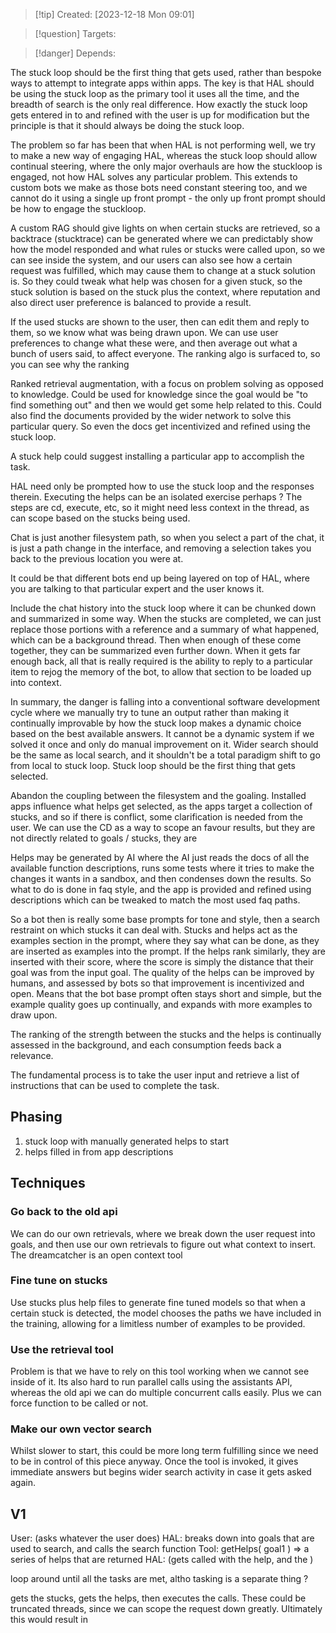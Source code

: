 
>[!tip] Created: [2023-12-18 Mon 09:01]

>[!question] Targets: 

>[!danger] Depends: 

The stuck loop should be the first thing that gets used, rather than bespoke ways to attempt to integrate apps within apps.  The key is that HAL should be using the stuck loop as the primary tool it uses all the time, and the breadth of search is the only real difference.  How exactly the stuck loop gets entered in to and refined with the user is up for modification but the principle is that it should always be doing the stuck loop.

The problem so far has been that when HAL is not performing well, we try to make a new way of engaging HAL, whereas the stuck loop should allow continual steering, where the only major overhauls are how the stuckloop is engaged, not how HAL solves any particular problem.  This extends to custom bots we make as those bots need constant steering too, and we cannot do it using a single up front prompt - the only up front prompt should be how to engage the stuckloop.

A custom RAG should give lights on when certain stucks are retrieved, so a backtrace (stucktrace) can be generated where we can predictably show how the model responded and what rules or stucks were called upon, so we can see inside the system, and our users can also see how a certain request was fulfilled, which may cause them to change at a stuck solution is.  So they could tweak what help was chosen for a given stuck, so the stuck solution is based on the stuck plus the context, where reputation and also direct user preference is balanced to provide a result.

If the used stucks are shown to the user, then can edit them and reply to them, so we know what was being drawn upon.  We can use user preferences to change what these were, and then average out what a bunch of users said, to affect everyone.  The ranking algo is surfaced to, so you can see why the ranking

Ranked retrieval augmentation, with a focus on problem solving as opposed to knowledge.  Could be used for knowledge since the goal would be "to find something out" and then we would get some help related to this.  Could also find the documents provided by the wider network to solve this particular query.  So even the docs get incentivized and refined using the stuck loop.

A stuck help could suggest installing a particular app to accomplish the task.

HAL need only be prompted how to use the stuck loop and the responses therein.  Executing the helps can be an isolated exercise perhaps ?  The steps are cd, execute, etc, so it might need less context in the thread, as can scope based on the stucks being used.

Chat is just another filesystem path, so when you select a part of the chat, it is just a path change in the interface, and removing a selection takes you back to the previous location you were at.

It could be that different bots end up being layered on top of HAL, where you are talking to that particular expert and the user knows it.

Include the chat history into the stuck loop where it can be chunked down and summarized in some way.  When the stucks are completed, we can just replace those portions with a reference and a summary of what happened, which can be a background thread.  Then when enough of these come together, they can be summarized even further down.  When it gets far enough back, all that is really required is the ability to reply to a particular item to rejog the memory of the bot, to allow that section to be loaded up into context.

In summary, the danger is falling into a conventional software development cycle where we manually try to tune an output rather than making it continually improvable by how the stuck loop makes a dynamic choice based on the best available answers.  It cannot be a dynamic system if we solved it once and only do manual improvement on it.  Wider search should be the same as local search, and it shouldn't be a total paradigm shift to go from local to stuck loop.  Stuck loop should be the first thing that gets selected.

Abandon the coupling between the filesystem and the goaling.  Installed apps influence what helps get selected, as the apps target a collection of stucks, and so if there is conflict, some clarification is needed from the user.  We can use the CD as a way to scope an favour results, but they are not directly related to goals / stucks, they are 

Helps may be generated by AI where the AI just reads the docs of all the available function descriptions, runs some tests where it tries to make the changes it wants in a sandbox, and then condenses down the results.  So what to do is done in faq style, and the app is provided and refined using descriptions which can be tweaked to match the most used faq paths.

So a bot then is really some base prompts for tone and style, then a search restraint on which stucks it can deal with.  Stucks and helps act as the examples section in the prompt, where they say what can be done, as they are inserted as examples into the prompt.  If the helps rank similarly, they are inserted with their score, where the score is simply the distance that their goal was from the input goal.  The quality of the helps can be improved by humans, and assessed by bots so that improvement is incentivized and open.  Means that the bot base prompt often stays short and simple, but the example quality goes up continually, and expands with more examples to draw upon.

The ranking of the strength between the stucks and the helps is continually assessed in the background, and each consumption feeds back a relevance.

The fundamental process is to take the user input and retrieve a list of instructions that can be used to complete the task.  

## Phasing
1. stuck loop with manually generated helps to start
2. helps filled in from app descriptions

## Techniques

### Go back to the old api
We can do our own retrievals, where we break down the user request into goals, and then use our own retrievals to figure out what context to insert.  The dreamcatcher is an open context tool

### Fine tune on stucks
Use stucks plus help files to generate fine tuned models so that when a certain stuck is detected, the model chooses the paths we have included in the training, allowing for a limitless number of examples to be provided.

### Use the retrieval tool
Problem is that we have to rely on this tool working when we cannot see inside of it.  Its also hard to run parallel calls using the assistants API, whereas the old api we can do multiple concurrent calls easily.  Plus we can force function to be called or not.  

### Make our own vector search
Whilst slower to start, this could be more long term fulfilling since we need to be in control of this piece anyway.  Once the tool is invoked, it gives immediate answers but begins wider search activity in case it gets asked again.

## V1
User: (asks whatever the user does)
HAL: breaks down into goals that are used to search, and calls the search function
Tool: getHelps( goal1 ) => a series of helps that are returned
HAL: (gets called with the help, and the )

loop around until all the tasks are met, altho tasking is a separate thing ?

gets the stucks, gets the helps, then executes the calls.  These could be truncated threads, since we can scope the request down greatly.
Ultimately this would result in 